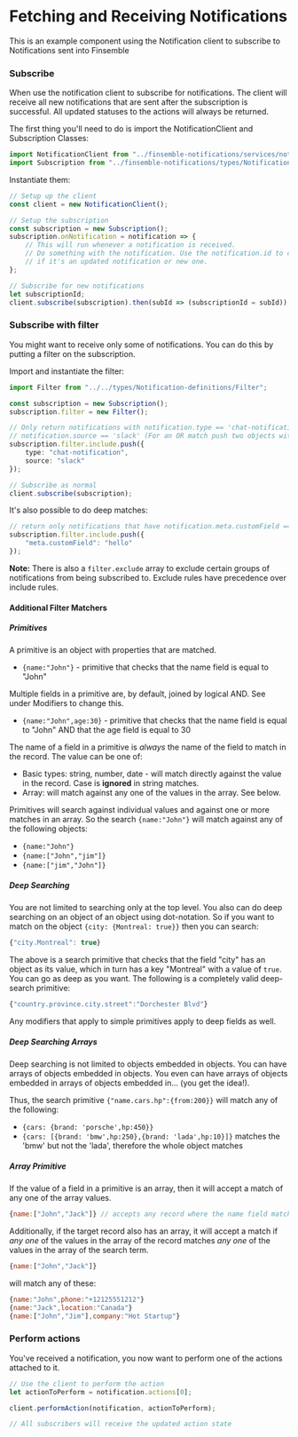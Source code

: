 # Fetching and Receiving Notifications

This is an example component using the Notification client to subscribe to Notifications sent into Finsemble

### Subscribe

When use the notification client to subscribe for notifications. The client will receive all new notifications that are sent
after the subscription is successful. All updated statuses to the actions will always be returned.

The first thing you'll need to do is import the NotificationClient and Subscription Classes:

```typescript
import NotificationClient from "../finsemble-notifications/services/notification/notificationClient";
import Subscription from "../finsemble-notifications/types/Notification-definitions/Subscription";
```

Instantiate them:

```typescript
// Setup up the client
const client = new NotificationClient();

// Setup the subscription
const subscription = new Subscription();
subscription.onNotification = notification => {
	// This will run whenever a notification is received.
	// Do something with the notification. Use the notification.id to check
	// if it's an updated notification or new one.
};

// Subscribe for new notifications
let subscriptionId;
client.subscribe(subscription).then(subId => (subscriptionId = subId));
```

### Subscribe with filter

You might want to receive only some of notifications. You can do this by putting a filter on the subscription.

Import and instantiate the filter:

```typescript
import Filter from "../../types/Notification-definitions/Filter";

const subscription = new Subscription();
subscription.filter = new Filter();

// Only return notifications with notification.type == 'chat-notification' and
// notification.source == 'slack' (For an OR match push two objects with the required matchers)
subscription.filter.include.push({
	type: "chat-notification",
	source: "slack"
});

// Subscribe as normal
client.subscribe(subscription);
```

It's also possible to do deep matches:

```typescript
// return only notifications that have notification.meta.customField == 'hello'
subscription.filter.include.push({
	"meta.customField": "hello"
});
```

**Note:** There is also a `filter.exclude` array to exclude certain groups of notifications from
being subscribed to. Exclude rules have precedence over include rules.

#### Additional Filter Matchers

##### Primitives

A primitive is an object with properties that are matched.

- `{name:"John"}` - primitive that checks that the name field is equal to "John"

Multiple fields in a primitive are, by default, joined by logical AND. See under Modifiers to change this.

- `{name:"John",age:30}` - primitive that checks that the name field is equal to "John" AND that the age field is equal to 30

The name of a field in a primitive is _always_ the name of the field to match in the record. The value can be one of:

- Basic types: string, number, date - will match directly against the value in the record. Case is **ignored** in string matches.
- Array: will match against any one of the values in the array. See below.

Primitives will search against individual values and against one or more matches in an array. So the search `{name:"John"}` will match against any of the following objects:

- `{name:"John"}`
- `{name:["John","jim"]}`
- `{name:["jim","John"]}`

##### Deep Searching

You are not limited to searching only at the top level. You also can do deep searching on an object of an object using dot-notation. So if you want to match on the object `{city: {Montreal: true}}` then you can search:

```JavaScript
{"city.Montreal": true}
```

The above is a search primitive that checks that the field "city" has an object as its value, which in turn has a key "Montreal" with a value of `true`. You can go as deep as you want. The following is a completely valid deep-search primitive:

```JavaScript
{"country.province.city.street":"Dorchester Blvd"}
```

Any modifiers that apply to simple primitives apply to deep fields as well.

##### Deep Searching Arrays

Deep searching is not limited to objects embedded in objects. You can have arrays of objects embedded in objects. You even can have arrays of objects embedded in arrays of objects embedded in... (you get the idea!).

Thus, the search primitive `{"name.cars.hp":{from:200}}` will match any of the following:

- `{cars: {brand: 'porsche',hp:450}}`
- `{cars: [{brand: 'bmw',hp:250},{brand: 'lada',hp:10}]}` matches the 'bmw' but not the 'lada', therefore the whole object matches

##### Array Primitive

If the value of a field in a primitive is an array, then it will accept a match of any one of the array values.

```JavaScript
{name:["John","Jack"]} // accepts any record where the name field matches 'John' or 'Jack'
```

Additionally, if the target record also has an array, it will accept a match if _any one_ of the values in the array of the record matches _any one_ of the values in the array of the search term.

```JavaScript
{name:["John","Jack"]}
```

will match any of these:

```JavaScript
{name:"John",phone:"+12125551212"}
{name:"Jack",location:"Canada"}
{name:["John","Jim"],company:"Hot Startup"}
```

### Perform actions

You've received a notification, you now want to perform one of the actions attached to it.

```typescript
// Use the client to perform the action
let actionToPerform = notification.actions[0];

client.performAction(notification, actionToPerform);

// All subscribers will receive the updated action state
```
